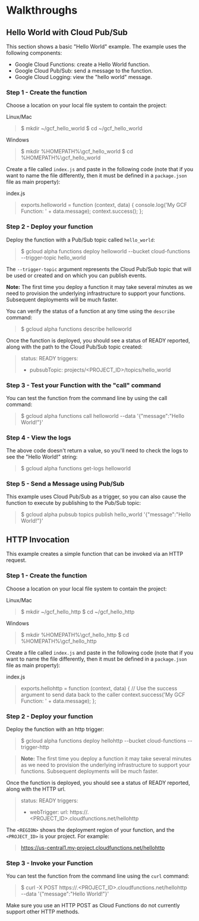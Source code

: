 # Walkthroughs

## Hello World with Cloud Pub/Sub

This section shows a basic "Hello World" example. The example uses the following components:

*   Google Cloud Functions: create a Hello World function.
*   Google Cloud Pub/Sub: send a message to the function.
*   Google Cloud Logging: view the "hello world" message.

### Step 1 - Create the function

Choose a location on your local file system to contain the project:

Linux/Mac

> $ mkdir ~/gcf_hello_world
> $ cd ~/gcf_hello_world

Windows

> $ mkdir %HOMEPATH%\gcf_hello_world
> $ cd %HOMEPATH%\gcf_hello_world

Create a file called `index.js` and paste in the following code (note that if you want to name the file differently, then it must be defined in a `package.json` file as main property):

index.js

> exports.helloworld = function (context, data) {
>   console.log('My GCF Function: ' + data.message);
>   context.success();
> };

### Step 2 - Deploy your function

Deploy the function with a Pub/Sub topic called `hello_world`:

> $ gcloud alpha functions deploy helloworld --bucket cloud-functions --trigger-topic hello_world

The `--trigger-topic` argument represents the Cloud Pub/Sub topic that will be used or created and on which you can publish events.

**Note:** The first time you deploy a function it may take several minutes as we need to provision the underlying infrastructure to support your functions. Subsequent deployments will be much faster.

You can verify the status of a function at any time using the `describe` command:

> $ gcloud alpha functions describe helloworld

Once the function is deployed, you should see a status of READY reported, along with the path to the Cloud Pub/Sub topic created:

> status: READY
> triggers:
> - pubsubTopic: projects/<PROJECT_ID>/topics/hello_world</pre>

### Step 3 - Test your Function with the "call" command

You can test the function from the command line by using the call command:

> $ gcloud alpha functions call helloworld --data '{"message":"Hello World!"}'

### Step 4 - View the logs

The above code doesn't return a value, so you'll need to check the logs to see the "Hello World!" string:

> $ gcloud alpha functions get-logs helloworld

### Step 5 - Send a Message using Pub/Sub

This example uses Cloud Pub/Sub as a trigger, so you can also cause the function to execute by publishing to the Pub/Sub topic:

> $ gcloud alpha pubsub topics publish hello_world '{"message":"Hello World!"}'

## HTTP Invocation

This example creates a simple function that can be invoked via an HTTP request.

### Step 1 - Create the function

Choose a location on your local file system to contain the project:

Linux/Mac

> $ mkdir ~/gcf_hello_http
> $ cd ~/gcf_hello_http

Windows

> $ mkdir %HOMEPATH%\gcf_hello_http
> $ cd %HOMEPATH%\gcf_hello_http

Create a file called `index.js` and paste in the following code (note that if you want to name the file differently, then it must be defined in a `package.json` file as main property):

index.js

> exports.hellohttp = function (context, data) {
>   // Use the success argument to send data back to the caller
>   context.success('My GCF Function: ' + data.message);
> };

### Step 2 - Deploy your function

Deploy the function with an http trigger:

> $ gcloud alpha functions deploy hellohttp --bucket cloud-functions --trigger-http

> **Note:** The first time you deploy a function it may take several minutes as we need to provision the underlying infrastructure to support your functions. Subsequent deployments will be much faster.

Once the function is deployed, you should see a status of READY reported, along with the HTTP url.

> status: READY
> triggers:
> - webTrigger:
>   url: https://<REGION>.<PROJECT_ID>.cloudfunctions.net/hellohttp

The `<REGION>` shows the deployment region of your function, and the `<PROJECT_ID>` is your project. For example:

> https://us-central1.my-project.cloudfunctions.net/hellohttp

### Step 3 - Invoke your Function

You can test the function from the command line using the `curl` command:

> $ curl -X POST https://<REGION>.<PROJECT_ID>.cloudfunctions.net/hellohttp \
>   --data '{"message":"Hello World!"}'

Make sure you use an HTTP POST as Cloud Functions do not currently support other HTTP methods.
